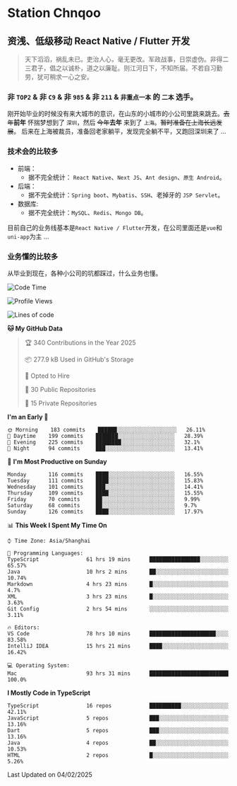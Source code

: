# Station Chnqoo

## 资浅、低级移动 React Native / Flutter 开发

> 天下滔滔，祸乱未已。吏治人心，毫无更改。军政战事，日崇虚伪。非得二三君子，倡之以诚朴，道之以廉耻。则江河日下，不知所届。不若自习勤劳，犹可稍求一心之安。

### 非 `TOP2` & 非 `C9` & 非 `985` & 非 `211` & `非重点一本` 的 `二本` 选手。

刚开始毕业的时候没有来大城市的意识，在山东的小城市的小公司里跳来跳去。~~去年~~**前年** 怀揣梦想到了 `深圳`，然后 ~~今年~~**去年** 来到了 `上海`。~~暂时准备在上海长远发展~~。
后来在上海被裁员，准备回老家躺平，发现完全躺不平，又跑回深圳来了 ...

### 技术会的比较多

- 前端：
  - 据不完全统计： `React Native`、`Next JS`、`Ant design`、`原生 Android`。
- 后端：
  - 据不完全统计：`Spring boot`、`Mybatis`、`SSH`、老掉牙的 `JSP Servlet`。
- 数据库:
  - 据不完全统计：`MySQL`、`Redis`、`Mongo DB`。

目前自己的业务线基本是`React Native / Flutter`开发，在公司里面还是`vue`和`uni-app`为主 ...

### 业务懂的比较多

从毕业到现在，各种小公司的坑都踩过，什么业务也懂。

<!--START_SECTION:waka-->
![Code Time](http://img.shields.io/badge/Code%20Time-7%2C468%20hrs%205%20mins-blue)

![Profile Views](http://img.shields.io/badge/Profile%20Views-0-blue)

![Lines of code](https://img.shields.io/badge/From%20Hello%20World%20I%27ve%20Written-433%20Thousand%20lines%20of%20code-blue)

**🐱 My GitHub Data** 

> 🏆 340 Contributions in the Year 2025
 > 
> 📦 277.9 kB Used in GitHub's Storage 
 > 
> 💼 Opted to Hire
 > 
> 📜 30 Public Repositories 
 > 
> 🔑 15 Private Repositories  
 > 
**I'm an Early 🐤** 

```text
🌞 Morning    183 commits    ██████░░░░░░░░░░░░░░░░░░░   26.11% 
🌆 Daytime    199 commits    ███████░░░░░░░░░░░░░░░░░░   28.39% 
🌃 Evening    225 commits    ████████░░░░░░░░░░░░░░░░░   32.1% 
🌙 Night      94 commits     ███░░░░░░░░░░░░░░░░░░░░░░   13.41%

```
📅 **I'm Most Productive on Sunday** 

```text
Monday       116 commits    ████░░░░░░░░░░░░░░░░░░░░░   16.55% 
Tuesday      111 commits    ████░░░░░░░░░░░░░░░░░░░░░   15.83% 
Wednesday    101 commits    ███░░░░░░░░░░░░░░░░░░░░░░   14.41% 
Thursday     109 commits    ████░░░░░░░░░░░░░░░░░░░░░   15.55% 
Friday       70 commits     ██░░░░░░░░░░░░░░░░░░░░░░░   9.99% 
Saturday     68 commits     ██░░░░░░░░░░░░░░░░░░░░░░░   9.7% 
Sunday       126 commits    ████░░░░░░░░░░░░░░░░░░░░░   17.97%

```


📊 **This Week I Spent My Time On** 

```text
⌚︎ Time Zone: Asia/Shanghai

💬 Programming Languages: 
TypeScript               61 hrs 19 mins      ████████████████░░░░░░░░░   65.57% 
Java                     10 hrs 2 mins       ██░░░░░░░░░░░░░░░░░░░░░░░   10.74% 
Markdown                 4 hrs 23 mins       █░░░░░░░░░░░░░░░░░░░░░░░░   4.7% 
XML                      3 hrs 23 mins       █░░░░░░░░░░░░░░░░░░░░░░░░   3.63% 
Git Config               2 hrs 54 mins       ░░░░░░░░░░░░░░░░░░░░░░░░░   3.11%

🔥 Editors: 
VS Code                  78 hrs 10 mins      █████████████████████░░░░   83.58% 
IntelliJ IDEA            15 hrs 21 mins      ████░░░░░░░░░░░░░░░░░░░░░   16.42%

💻 Operating System: 
Mac                      93 hrs 31 mins      █████████████████████████   100.0%

```

**I Mostly Code in TypeScript** 

```text
TypeScript               16 repos            ██████████░░░░░░░░░░░░░░░   42.11% 
JavaScript               5 repos             ███░░░░░░░░░░░░░░░░░░░░░░   13.16% 
Dart                     5 repos             ███░░░░░░░░░░░░░░░░░░░░░░   13.16% 
Java                     4 repos             ██░░░░░░░░░░░░░░░░░░░░░░░   10.53% 
HTML                     2 repos             █░░░░░░░░░░░░░░░░░░░░░░░░   5.26%

```



 Last Updated on 04/02/2025
<!--END_SECTION:waka-->

<!---
ChenqiaoStation/ChenqiaoStation is a ✨ special ✨ repository because its `README.md` (this file) appears on your GitHub profile.
You can click the Preview link to take a look at your changes.
--->
